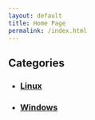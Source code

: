 ```yaml
---
layout: default
title: Home Page
permalink: /index.html
---
```


<h2 class="category-list-heading">Categories</h2>
<ul class="post-list">
<li>
<h3>
<a class="category-link" href="{{ site.url }}{{site.baseurl}}/linux/">Linux
          </a>
</h3>
</li>
<li>
<h3>
<a class="category-link" href="{{ site.url }}{{site.baseurl}}/windows/">Windows
          </a>
</h3>
</li>
</ul>


